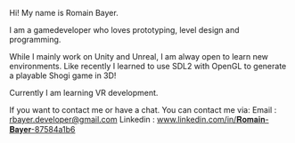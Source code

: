 Hi! My name is Romain Bayer.

I am a gamedeveloper who loves prototyping, level design and programming.

While I mainly work on Unity and Unreal, I am alway open to learn new environments. 
Like recently I learned to use SDL2 with OpenGL to generate a playable Shogi game in 3D!

Currently I am learning VR development.

If you want to contact me or have a chat. You can contact me via:
Email : rbayer.developer@gmail.com
Linkedin : www.linkedin.com/in/𝐑𝐨𝐦𝐚𝐢𝐧-𝐁𝐚𝐲𝐞𝐫-87584a1b6
